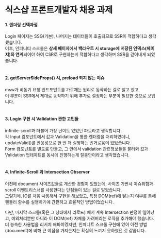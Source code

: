 # 식스샵 프론트개발자 채용 과제

#### 1. 렌더링 선택과정
Login 페이지는 SSG(기본), 나머지는 데이터들이 호출되므로 SSR이 적합하다고 생각했습니다.<br/>
이후, 인피니티 스크롤은 <b>상세 페이지에서 백라우트 시 storage에 저장된 인덱스(페이지)와 연계</b>되어야 하여 
CSR로 구현하는게 적합하다고 생각하며 SSR을 걷어내게 되었습니다.
<br/><br/>

#### 2. getServerSideProps() 시, preload 되지 않는 이슈
msw가 비동기 요청 엔드포인트를 가로채는 원리로 동작하는 걸로 알고 있고,<br/>
이 부분이 SSR에서 제대로 동작하기 위해 추가로 설정하는 부분이 필요한 것으로 보입니다.
<br/><br/>

#### 3. Login 구현 시 Validation 관한 고민들
infinite-scroll과 더불어 가장 난이도 있었던 파트라고 생각합니다.<br/>
각 Input 컴포넌트에서 값과 Validation을 통한 렌더링을 처리하였더니, updateValid()를 반응성으로 한 번 더 실행하는 번거로움이 있었습니다.<br/>
Form 컴포넌트를 별도로 만들고, 그 안에서 validation 관련정보들을 불러와 값과 Validation 업데이트를 동시에 진행하는게 절충안이라고 생각했습니다.
<br/><br/>

#### 4. Infinite-Scroll 과 Intersection Observer
이전에 document 사이즈값들로 계산한 경험이 있었는데, 사이즈 가변시 이슈위험과 scroll 이벤트리스너를 사용한다는 단점들이 있는 걸로 알았습니다.<br/>
그렇기에, IO를 처음 사용해서 구현을 해보았고, 특정 DOM(ref)에 닿는지 여부를 통해 핸들러 함수를 실행하기에 간편하고 효율적인 방법이었습니다.

다만, 마지막 스크롤(혹은 그 상태에서 리로드) 에서 계속 Intersection 판정이 일어났고, 예외처리뿐만 아니라 이 DOM(ref) 자체를 가려버리는 로직을 추가해야 했습니다.<br/>
더 능숙한 사용법을 리서치 해봐야겠지만, 인피니트 스크롤 구현에 있어 이전 방법(document)에 비해 큰 이점을 가지는지는 확실히 느끼지 못하였던 것 같습니다.
<br/>

